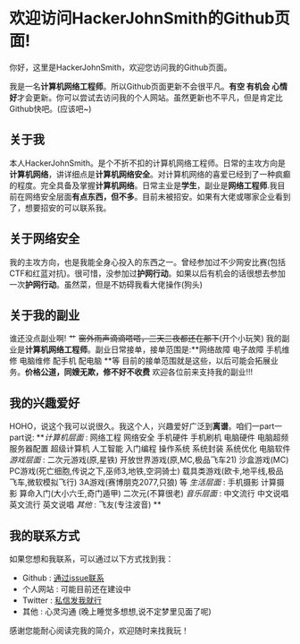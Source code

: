 # 欢迎访问HackerJohnSmith的Github页面!

你好，这里是HackerJohnSmith，欢迎您访问我的Github页面。

我是一名**计算机网络工程师**。所以Github页面更新不会很平凡。**有空 有机会 心情好**才会更新。你可以尝试去访问我的个人网站。虽然更新也不平凡，但是肯定比Github快吧。(应该吧~)

## 关于我

本人HackerJohnSmith。是个不折不扣的计算机网络工程师。日常的主攻方向是**计算机网络**，讲详细点是**计算机网络安全**。对计算机网络的喜爱已经到了一种疯癫的程度。完全具备及掌握**计算机网络**。日常主业是**学生**，副业是**网络工程师**.我目前在网络安全层面**有点东西，但不多**。目前未被招安。如果有大佬或哪家企业看到了，想要招安的可以联系我。

## 关于网络安全

我的主攻方向，也是我能全身心投入的东西之一。曾经参加过不少网安比赛(包括CTF和红蓝对抗)。很可惜，没参加过**护网行动**。如果以后有机会的话很想去参加一次**护网行动**。虽然菜，但是不妨碍我看大佬操作(狗头)

## 关于我的副业

谁还没点副业啊!	艹 
~~窗外雨声滴滴嗒嗒，三天三夜都还在那下~~(开个小玩笑)
我的副业是**计算机网络工程师**。副业日常接单，接单范围是:**网络故障 电子故障 手机维修 电脑维修 配手机 配电脑 **等
目前的接单范围就是这些，以后可能会拓展业务。**价格公道，同嫂无欺，修不好不收费** 欢迎各位前来支持我的副业!!!

## 我的兴趣爱好

HOHO，说这个我可以说很久。我这个人，兴趣爱好广泛到**离谱**。咱们一part一part说:
***计算机层面* : 网络工程 网络安全 手机硬件 手机刷机 电脑硬件 电脑超频 服务器配置 超级计算机 人工智能 入门编程 操作系统 系统封装 系统优化 电脑软件
*游戏层面*  : 二次元游戏(原,星铁)	开放世界游戏(原,MC,极品飞车21) 沙盒游戏(MC) PC游戏(死亡细胞,传说之下,巫师3,地铁,空洞骑士) 载具类游戏(欧卡,地平线,极品飞车,微软模拟飞行)  3A游戏(赛博朋克2077,只狼) 等
*生活层面* : 手机摄影 计算摄影 算命入门(大小六壬,奇门遁甲) 二次元(不算很老)
*音乐层面* :  中文流行 中文说唱 英文流行 英文说唱
*其他* : 飞友(专注波音) **

## 我的联系方式

如果您想和我联系，可以通过以下方式找到我：

- Github :  [通过issue联系](https://github.com/Hacker-JohnSmith)
- 个人网站 : 可能目前还在建设中
- Twitter : [私信发我就行](https://twitter.com/johnsmithh22772?t=PhS-XDm6ACwXLFvqAIRM4Q&s=09)
- 其他 : 心灵沟通 (晚上睡觉多想想,说不定梦里见面了呢)

感谢您能耐心阅读完我的简介，欢迎随时来找我玩！

<!-- Writen by HackerJohnSmith.2023 -->